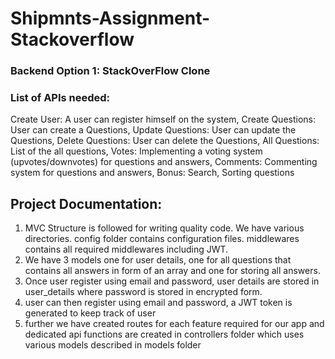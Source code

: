 # Shipmnts-Assignment-Stackoverflow

### Backend Option 1: StackOverFlow Clone
### List of APIs needed:
Create User: A user can register himself on the system,
Create Questions: User can create a Questions,
Update Questions: User can update the Questions,
Delete Questions: User can delete the Questions,
All Questions: List of the all questions,
Votes: Implementing a voting system (upvotes/downvotes) for questions and answers,
Comments: Commenting system for questions and answers,
Bonus: Search, Sorting questions

## Project Documentation:
1. MVC Structure is followed for writing quality code.
We have various directories. config folder contains configuration files. middlewares contains all required middlewares including JWT.
2. We have 3 models one for user details, one for all questions that contains all answers in form of an array and one for storing all answers.
3. Once user register using email and password, user details are stored in user_details where password is stored in encrypted form.
4. user can then register using email and password, a JWT token is generated to keep track of user
5. further we have created routes for each feature required for our app and dedicated api functions are created in controllers folder which uses various models described in models folder